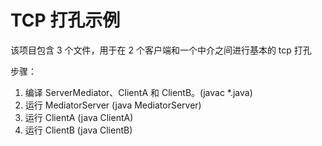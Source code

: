 # TCP 打孔示例
该项目包含 3 个文件，用于在 2 个客户端和一个中介之间进行基本的 tcp 打孔

步骤：

1. 编译 ServerMediator、ClientA 和 ClientB。(javac *.java)
2. 运行 MediatorServer (java MediatorServer)
3. 运行 ClientA (java ClientA)
4. 运行 ClientB (java ClientB)

